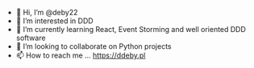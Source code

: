 - 👋 Hi, I’m @deby22
- 👀 I’m interested in DDD
- 🌱 I’m currently learning React, Event Storming and well oriented DDD software
- 💞️ I’m looking to collaborate on Python projects
- 📫 How to reach me ... https://ddeby.pl

<!---
deby22/deby22 is a ✨ special ✨ repository because its `README.md` (this file) appears on your GitHub profile.
You can click the Preview link to take a look at your changes.
--->
